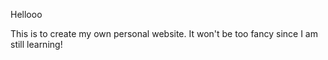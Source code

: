 
Hellooo

This is to create my own personal website. It won't be too fancy since I am still learning! 